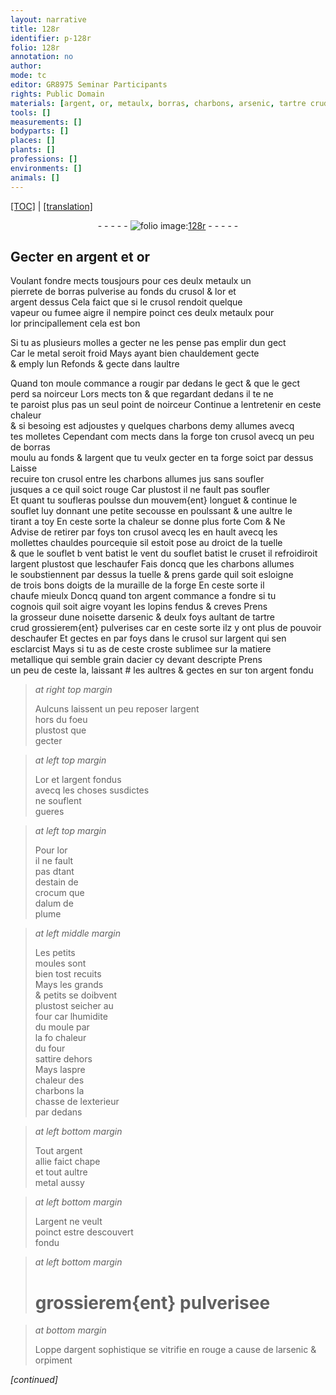 ```yaml
---
layout: narrative
title: 128r
identifier: p-128r
folio: 128r
annotation: no
author:
mode: tc
editor: GR8975 Seminar Participants
rights: Public Domain
materials: [argent, or, metaulx, borras, charbons, arsenic, tartre crud, acier, estain, crocum, alum de plume, metal, orpiment]
tools: []
measurements: []
bodyparts: []
places: []
plants: []
professions: []
environments: []
animals: []
---
```


<p><a href="{{ site.baseurl }}/diplomatic/" target="_blank">[TOC]</a> | <a href="{{ site.baseurl }}/texts/p-128r_tl/">[translation]</a></p><div class="folio" align="center">- - - - - <a href="http://gallica.bnf.fr/ark:/12148/btv1b10500001g/f261.image" target="_blank"><img src="https://cu-mkp.github.io/2017-workshop-edition/assets/photo-icon.png" alt="folio image: " style="display:inline-block; margin-bottom:-3px;"/>128r</a> - - - - - </div>  
  

## Gecter en <span class="m">argent</span> et <span class="m">or</span>

 
 Voulant fondre mects tousjours pour ces deulx <span class="m">metaulx</span> un<br/> pierrete de <span class="m">borras</span> pulverise au fonds du crusol & l<span class="m">or</span> et<br/> <span class="m">argent</span> dessus Cela faict que si le crusol rendoit quelque<br/> vapeur ou fumee aigre il nempire poinct ces deulx metaulx pour<br/> l<span class="m">or</span> principallement cela est bon
 
 Si tu as plusieurs molles a gecter ne les pense pas emplir dun gect<br/> Car le metal seroit froid Mays ayant bien chauldement gecte<br/> & emply lun Refonds & gecte dans laultre
 
 Quand ton moule commance a rougir par dedans <span class="add">le gect</span> <span class="del">& que le gect</span><br/> <span class="del">perd sa noirceur</span> <span class="del">Lors mects ton</span> & que regardant dedans il <span class="del">te</span> ne<br/> te paroist <span class="del">plus</span> <span class="add">pas un seul point</span> de noirceur Continue a lentretenir en ceste chaleur<br/> & si besoing est adjoustes y quelques <span class="m">charbons</span> demy allumes avecq<br/> tes molletes Cependant <span class="del">com</span> mects <span class="add">dans la forge</span> ton crusol avecq un peu de borras<br/> moulu au fonds & l<span class="m">argent</span> que tu veulx gecter <span class="del">en ta forge</span> <span class="add">soict par dessus</span> Laisse<br/> recuire ton crusol entre les <span class="m">charbons</span> allumes <span class="del">jus</span> <span class="del">sans soufler</span><br/> jusques a ce quil soict rouge Car plustost il ne fault pas soufler<br/> Et quant tu soufleras poulsse dun mouvem{ent} longuet & continue le<br/> souflet luy donnant une petite secousse en poulssant & une aultre le<br/> tirant a toy En ceste sorte la chaleur se donne plus forte <span class="del">Com & Ne</span><br/> Advise de retirer par foys ton crusol <span class="del">avecq les</span> en hault avecq les<br/> mollettes chauldes pourcequi<span class="del">e</span> <span class="add">sil</span> estoit pose au droict de la tuelle<br/> & que le <span class="del">souflet b</span> <span class="add"><span class="del">vent batist le</span></span> vent du souflet batist le cruset il refroidiroit<br/> l<span class="m">argent</span> plustost que leschaufer Fais doncq que les <span class="m">charbons</span> allumes<br/> le soubstiennent par dessus la tuelle & prens garde quil soit esloigne<br/> de trois bons doigts de la muraille de la forge En ceste sorte il<br/> chaufe mieulx Doncq quand ton <span class="m">argent</span> commance a fondre si tu<br/> cognois quil soit aigre voyant les lopins fendus & creves Prens<br/> la grosseur dune noisette d<span class="m">arsenic</span> & deulx foys aultant de <span class="m">tartre<br/> crud</span> grossierem{ent} pulverises car en ceste sorte ilz y ont plus de pouvoir<br/> deschaufer Et gectes en par foys dans le crusol sur l<span class="m">argent</span> qui sen<br/> esclarcist Mays si tu as de ceste croste sublimee sur la matiere<br/> metallique qui semble grain d<span class="m">acier</span> cy devant descripte Prens<br/> un peu de ceste la, laissant # les aultres & gectes en sur ton <span class="m">argent</span> fondu
 
> *at right top margin*
> 
> 
>   Aulcuns laissent un peu reposer l<span class="m">argent</span><br/> hors du foeu<br/> plustost que<br/> gecter
 
> *at left top margin*
> 
> 
>   L<span class="m">or</span> et l<span class="m">argent</span> fondus<br/> avecq les choses susdictes<br/> ne souflent<br/> gueres
 
> *at left top margin*
> 
> 
>   Pour l<span class="m">or</span><br/> il ne fault<br/> pas <span class="del">d</span>tant<br/> <span class="del">d<span class="m">estain</span></span> de<br/> <span class="m">crocum</span> que<br/> d<span class="m">alum de<br/> plume</span>
 
> *at left middle margin*
> 
> 
>   Les petits<br/> moules sont<br/> bien tost recuits<br/> Mays les grands<br/> & petits se doibvent<br/> plustost seicher au<br/> four car lhumidite<br/> du moule par<br/> la <span class="del">fo</span> chaleur<br/> du four<br/> sattire dehors<br/> Mays laspre<br/> chaleur des<br/> <span class="m">charbons</span> la<br/> chasse de lexterieur<br/> par dedans
 
> *at left bottom margin*
> 
> 
>   Tout <span class="m">argent</span><br/> allie faict chape<br/> et tout aultre<br/> <span class="m">metal</span> aussy
 
> *at left bottom margin*
> 
> 
>   L<span class="m">argent</span> ne veult<br/> poinct estre descouvert<br/> fondu
 
> *at left bottom margin*
> 
> 
>   # <span class="add">grossierem{ent} pulverisee</span>
 
> *at bottom margin*
> 
> 
>   Loppe d<span class="m">argent</span> sophistique se vitrifie en rouge a cause de l<span class="m">arsenic</span> & <span class="m">orpiment</span>
 
*[continued]*
 
